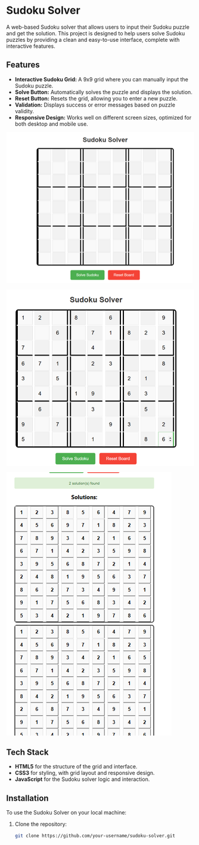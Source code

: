 # Sudoku Solver

A web-based Sudoku solver that allows users to input their Sudoku puzzle and get the solution. This project is designed to help users solve Sudoku puzzles by providing a clean and easy-to-use interface, complete with interactive features.

## Features

- **Interactive Sudoku Grid:** A 9x9 grid where you can manually input the Sudoku puzzle.
- **Solve Button:** Automatically solves the puzzle and displays the solution.
- **Reset Button:** Resets the grid, allowing you to enter a new puzzle.
- **Validation:** Displays success or error messages based on puzzle validity.
- **Responsive Design:** Works well on different screen sizes, optimized for both desktop and mobile use.

![Image Description](https://github.com/Dhiya-Natarajan/Sudoku-Solver/blob/main/Screenshot%202024-12-06%20113554.png)

![Image Description](https://github.com/Dhiya-Natarajan/Sudoku-Solver/blob/main/Screenshot%202024-12-06%20113933.png)

![Image Description](https://github.com/Dhiya-Natarajan/Sudoku-Solver/blob/main/Screenshot%202024-12-06%20114802.png)



## Tech Stack

- **HTML5** for the structure of the grid and interface.
- **CSS3** for styling, with grid layout and responsive design.
- **JavaScript** for the Sudoku solver logic and interaction.


## Installation

To use the Sudoku Solver on your local machine:

1. Clone the repository:

   ```bash
   git clone https://github.com/your-username/sudoku-solver.git

